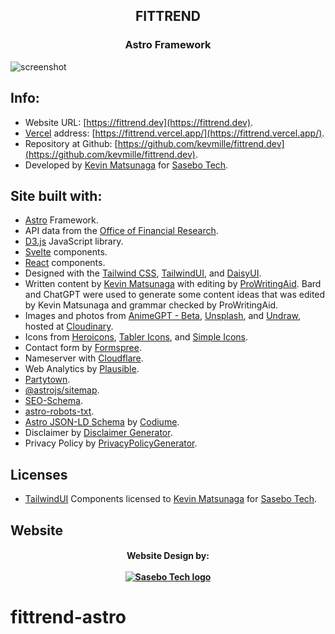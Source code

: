 <h2 align="center">
FITTREND
</h2>
<h3 align="center">
Astro Framework
</h3>

![screenshot](https://res.cloudinary.com/shinkirin/image/upload/v1682212839/fittrend/fittrend-logo.webp)

## Info:

- Website URL: [https://fittrend.dev](https://fittrend.dev).
- [Vercel](https://vercel.com) address: [https://fittrend.vercel.app/](https://fittrend.vercel.app/).
- Repository at Github: [https://github.com/kevmille/fittrend.dev](https://github.com/kevmille/fittrend.dev).
- Developed by [Kevin Matsunaga](https://kevinmatsunaga.com) for [Sasebo Tech](https://sasebo.tech).

## Site built with:

- [Astro](https://astro.build) Framework.
- API data from the [Office of Financial Research](https://www.financialresearch.gov/short-term-funding-monitor/api/).
- [D3.js](https://d3js.org/) JavaScript library.
- [Svelte](https://svelte.dev) components.
- [React](https://docs.astro.build/en/guides/integrations-guide/react/) components.
- Designed with the [Tailwind CSS](https://tailwindcss.com), [TailwindUI](https://tailwindui.com), and [DaisyUI](https://daisyui.com).
- Written content by [Kevin Matsunaga](https://kevinmatsunaga.com) with editing by [ProWritingAid](https://app.prowritingaid.com/). Bard and ChatGPT were used to generate some content ideas that was edited by Kevin Matsunaga and grammar checked by ProWritingAid.
- Images and photos from [AnimeGPT - Beta](@animegptbot), [Unsplash](https://unsplash.com), and [Undraw](https://undraw.io), hosted at [Cloudinary](https://cloudinary.com).
- Icons from [Heroicons](https://heroicons.com/), [Tabler Icons](https://tabler-icons.io/), and [Simple Icons](https://simpleicons.org).
- Contact form by [Formspree](https://formspree.io/).
- Nameserver with [Cloudflare](https://cloudflare.com).
- Web Analytics by [Plausible](https://plausible.io/).
- [Partytown](https://docs.astro.build/en/guides/integrations-guide/partytown/).
- [@astrojs/sitemap](https://docs.astro.build/en/guides/integrations-guide/sitemap/).
- [SEO-Schema](https://github.com/codiume/orbit).
- [astro-robots-txt](https://github.com/alextim/astro-lib/tree/main/packages/astro-robots-txt#readme).
- [Astro JSON-LD Schema](https://github.com/codiume/orbit/tree/main/packages/astro-seo-schema) by [Codiume](https://github.com/codiume).
- Disclaimer by [Disclaimer Generator](https://goonlinetools.com/disclaimer-generator/).
- Privacy Policy by [PrivacyPolicyGenerator](https://www.privacypolicygenerator.org/).

## Licenses

- [TailwindUI](https://tailwindui.com) Components licensed to [Kevin Matsunaga](https://kevinmatsunaga.com) for [Sasebo Tech](https://sasebo.tech).


## Website

<h4 align="center">
	Website Design by:
    <br>
  <br>
  <a target="_blank" href="https://sasebo.tech"><img src="https://res.cloudinary.com/shinkirin/image/upload/v1671755084/sasebo-tech/SaseboTechFullLogo.webp" alt="Sasebo Tech logo"></a>
</h4>

# fittrend-astro
